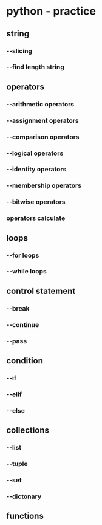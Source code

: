 # python - practice

## string

### --slicing
### --find length string

## operators
### --arithmetic operators
### --assignment operators
### --comparison operators
### --logical operators
### --identity operators
### --membership operators
### --bitwise operators

### operators calculate

## loops 
### --for loops
### --while loops

## control statement
### --break
### --continue
### --pass

## condition
### --if
### --elif
### --else


## collections
### --list
### --tuple
### --set
### --dictonary

## functions

